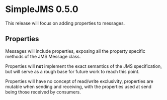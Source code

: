 # SimpleJMS 0.5.0

This release will focus on adding properties to messages.

## Properties
Messages will include properties, exposing all the property specific methods
of the JMS Message class.

Properties will **not** implement the exact semantics of the JMS specification,
but will serve as a rough base for future work to reach this point.

Properties will have no concept of read/write exclusivity, properties are
mutable when sending and receiving, with the properties used at send being
those received by consumers.